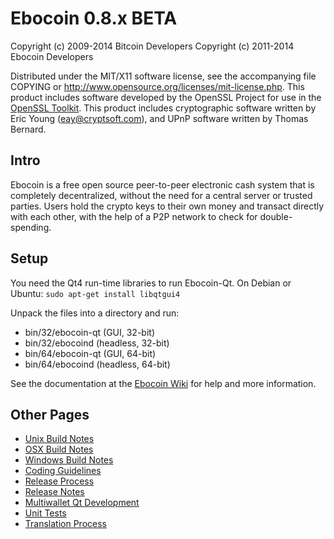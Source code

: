 Ebocoin 0.8.x BETA
====================

Copyright (c) 2009-2014 Bitcoin Developers
Copyright (c) 2011-2014 Ebocoin Developers

Distributed under the MIT/X11 software license, see the accompanying
file COPYING or http://www.opensource.org/licenses/mit-license.php.
This product includes software developed by the OpenSSL Project for use in the [OpenSSL Toolkit](http://www.openssl.org/). This product includes
cryptographic software written by Eric Young ([eay@cryptsoft.com](mailto:eay@cryptsoft.com)), and UPnP software written by Thomas Bernard.


Intro
---------------------
Ebocoin is a free open source peer-to-peer electronic cash system that is
completely decentralized, without the need for a central server or trusted
parties.  Users hold the crypto keys to their own money and transact directly
with each other, with the help of a P2P network to check for double-spending.


Setup
---------------------
You need the Qt4 run-time libraries to run Ebocoin-Qt. On Debian or Ubuntu:
	`sudo apt-get install libqtgui4`

Unpack the files into a directory and run:

- bin/32/ebocoin-qt (GUI, 32-bit)
- bin/32/ebocoind (headless, 32-bit)
- bin/64/ebocoin-qt (GUI, 64-bit)
- bin/64/ebocoind (headless, 64-bit)

See the documentation at the [Ebocoin Wiki](http://ebocoin.info)
for help and more information.


Other Pages
---------------------
- [Unix Build Notes](build-unix.md)
- [OSX Build Notes](build-osx.md)
- [Windows Build Notes](build-msw.md)
- [Coding Guidelines](coding.md)
- [Release Process](release-process.md)
- [Release Notes](release-notes.md)
- [Multiwallet Qt Development](multiwallet-qt.md)
- [Unit Tests](unit-tests.md)
- [Translation Process](translation_process.md)
